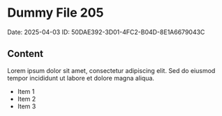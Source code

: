 # Dummy File 205

Date: 2025-04-03
ID: 50DAE392-3D01-4FC2-B04D-8E1A6679043C

## Content

Lorem ipsum dolor sit amet, consectetur adipiscing elit.
Sed do eiusmod tempor incididunt ut labore et dolore magna aliqua.

* Item 1
* Item 2
* Item 3
